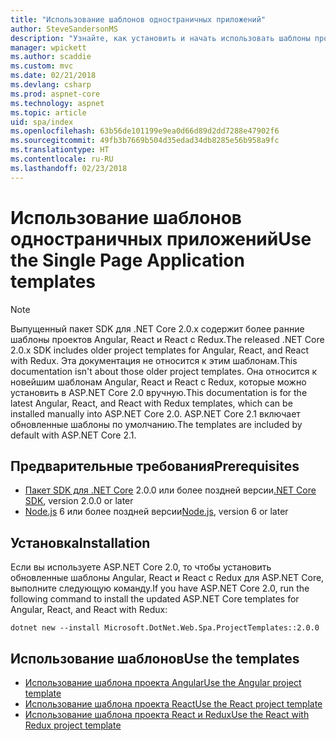```yaml
---
title: "Использование шаблонов одностраничных приложений"
author: SteveSandersonMS
description: "Узнайте, как установить и начать использовать шаблоны проектов одностраничных приложений (SPA) в ASP.NET Core."
manager: wpickett
ms.author: scaddie
ms.custom: mvc
ms.date: 02/21/2018
ms.devlang: csharp
ms.prod: aspnet-core
ms.technology: aspnet
ms.topic: article
uid: spa/index
ms.openlocfilehash: 63b56de101199e9ea0d66d89d2dd7288e47902f6
ms.sourcegitcommit: 49fb3b7669b504d35edad34db8285e56b958a9fc
ms.translationtype: HT
ms.contentlocale: ru-RU
ms.lasthandoff: 02/23/2018
---
```

# <a name="use-the-single-page-application-templates"></a><span data-ttu-id="1a3f3-103">Использование шаблонов одностраничных приложений</span><span class="sxs-lookup"><span data-stu-id="1a3f3-103">Use the Single Page Application templates</span></span>

> [!NOTE]
> <span data-ttu-id="1a3f3-104">Выпущенный пакет SDK для .NET Core 2.0.x содержит более ранние шаблоны проектов Angular, React и React с Redux.</span><span class="sxs-lookup"><span data-stu-id="1a3f3-104">The released .NET Core 2.0.x SDK includes older project templates for Angular, React, and React with Redux.</span></span> <span data-ttu-id="1a3f3-105">Эта документация не относится к этим шаблонам.</span><span class="sxs-lookup"><span data-stu-id="1a3f3-105">This documentation isn't about those older project templates.</span></span> <span data-ttu-id="1a3f3-106">Она относится к новейшим шаблонам Angular, React и React с Redux, которые можно установить в ASP.NET Core 2.0 вручную.</span><span class="sxs-lookup"><span data-stu-id="1a3f3-106">This documentation is for the latest Angular, React, and React with Redux templates, which can be installed manually into ASP.NET Core 2.0.</span></span> <span data-ttu-id="1a3f3-107">ASP.NET Core 2.1 включает обновленные шаблоны по умолчанию.</span><span class="sxs-lookup"><span data-stu-id="1a3f3-107">The templates are included by default with ASP.NET Core 2.1.</span></span>

## <a name="prerequisites"></a><span data-ttu-id="1a3f3-108">Предварительные требования</span><span class="sxs-lookup"><span data-stu-id="1a3f3-108">Prerequisites</span></span>

* <span data-ttu-id="1a3f3-109">[Пакет SDK для .NET Core](https://www.microsoft.com/net/download) 2.0.0 или более поздней версии</span><span class="sxs-lookup"><span data-stu-id="1a3f3-109">[.NET Core SDK](https://www.microsoft.com/net/download), version 2.0.0 or later</span></span>
* <span data-ttu-id="1a3f3-110">[Node.js](https://nodejs.org) 6 или более поздней версии</span><span class="sxs-lookup"><span data-stu-id="1a3f3-110">[Node.js](https://nodejs.org), version 6 or later</span></span>

## <a name="installation"></a><span data-ttu-id="1a3f3-111">Установка</span><span class="sxs-lookup"><span data-stu-id="1a3f3-111">Installation</span></span>

<span data-ttu-id="1a3f3-112">Если вы используете ASP.NET Core 2.0, то чтобы установить обновленные шаблоны Angular, React и React с Redux для ASP.NET Core, выполните следующую команду.</span><span class="sxs-lookup"><span data-stu-id="1a3f3-112">If you have ASP.NET Core 2.0, run the following command to install the updated ASP.NET Core templates for Angular, React, and React with Redux:</span></span>

```console
dotnet new --install Microsoft.DotNet.Web.Spa.ProjectTemplates::2.0.0
```

## <a name="use-the-templates"></a><span data-ttu-id="1a3f3-113">Использование шаблонов</span><span class="sxs-lookup"><span data-stu-id="1a3f3-113">Use the templates</span></span>

- [<span data-ttu-id="1a3f3-114">Использование шаблона проекта Angular</span><span class="sxs-lookup"><span data-stu-id="1a3f3-114">Use the Angular project template</span></span>](xref:spa/angular)
- [<span data-ttu-id="1a3f3-115">Использование шаблона проекта React</span><span class="sxs-lookup"><span data-stu-id="1a3f3-115">Use the React project template</span></span>](xref:spa/react)
- [<span data-ttu-id="1a3f3-116">Использование шаблона проекта React и Redux</span><span class="sxs-lookup"><span data-stu-id="1a3f3-116">Use the React with Redux project template</span></span>](xref:spa/react-with-redux)
